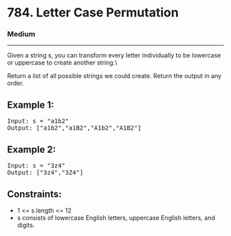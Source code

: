 # 784. Letter Case Permutation

### Medium

---

Given a string s, you can transform every letter individually to be lowercase or uppercase to create another string.\

Return a list of all possible strings we could create. Return the output in any order.

## Example 1:

<pre>
Input: s = "a1b2"
Output: ["a1b2","a1B2","A1b2","A1B2"]
</pre>

## Example 2:

<pre>
Input: s = "3z4"
Output: ["3z4","3Z4"]
</pre>

## Constraints:

- 1 <= s.length <= 12
- s consists of lowercase English letters, uppercase English letters, and digits.
